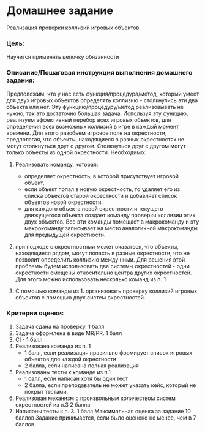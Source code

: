 # Домашнее задание

Реализация проверки коллизий игровых объектов

### Цель:

Научится применять цепочку обязанности

### Описание/Пошаговая инструкция выполнения домашнего задания:

Предположим, что у нас есть функция/процедура/метод, который умеет для двух игровых объектов определять коллизию -
столкнулись эти два объекта или нет. Эту функцию/процедуру/метод реализовывать не нужно, так это достаточно большая
задача.
Используя эту функцию, реализуем эффективный перебор всех игровых объектов, для определения всех возможных коллизий в
игре в каждый момент времени.
Для этого разобьем игровое поле на окрестности, предполагая, что объекты, находящиеся в разных окрестностях не могут
столкнуться друг с другом. Столкнуться друг с другом могут только объекты из одной окрестности.
Необходимо:

1. Реализовать команду, которая:
   - определяет окрестность, в которой присутствует игровой объект,
   - если объект попал в новую окрестность, то удаляет его из списка объектов старой окрестности и добавляет список
     объектов новой окрестности.
   - для каждого объекта новой окрестности и текущего движущегося объекта создает команду проверки коллизии этих двух
     объектов. Все эти команды помещает в макрокоманду и эту
     макрокоманду записывает на место аналогичной макрокоманды для предыдущей окрестности.

2. при подходе с окрестностями может оказаться, что объекты, находящиеся рядом, могут попасть в разные окрестности, что
   не позволит определить коллизию между ними. Для решения этой проблемы будем использовать две системы окрестностей -
   одни окрестности смещены относительно центра других окрестностей. Для этого можно использовать несколько команд из п.
   1
3. С помощью команды из 1. организовать проверку коллизий игровых объектов с помощью двух систем окрестностей.

### Критерии оценки:

1. Задача сдана на проверку. 1 балл
2. Задача оформлена в виде MR/PR. 1 балл
3. CI - 1 балл
4. Реализована команда из п. 1
   - 1 балл, если реализация правильно формирует список игровых объектов для каждой окрестности
   - 2 балла, если написана полная реализация
5. Реализованы тесты к команде из п.1
   - 1 балл, если написан хотя бы один тест
   - 2 балла, если преподаватель не может указать кейс, который не покрыт тестами.
6. Реализован механизм с произвольным количеством систем окрестностей из п.3 2 балла
7. Написаны тесты к п. 3. 1 балл
   Максимальная оценка за задание 10 баллов
   Задание принимается, если было оценено не менее, чем в 7 баллов